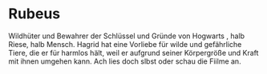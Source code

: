 # Rubeus

Wildhüter und Bewahrer der Schlüssel und Gründe von Hogwarts , halb Riese, halb Mensch.
Hagrid hat eine Vorliebe für wilde und gefährliche Tiere, die er für harmlos hält, weil er aufgrund seiner Körpergröße und Kraft mit ihnen umgehen kann.
Ach lies doch slbst oder schau die Fiilme an.

